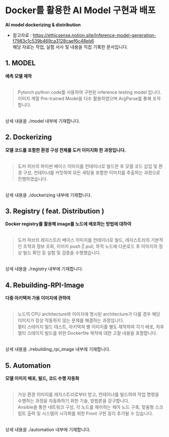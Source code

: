 # Docker를 활용한 AI Model 구현과 배포
**AI model dockerizing &amp; distribution**

- 참고자료 : https://ethicsense.notion.site/Inference-model-generation-f7983c1c539b469ca3128caef6c48eb6<br>
해당 자료는 작업, 실험 서사 및 내용을 직접 기록한 문서입니다.

## 1. MODEL
**예측 모델 제작**<br>
<br>
>Pytorch python code를 사용하여 구현된 inference testing model 입니다.<br>
이미지 계열 Pre-trained Model을 다수 활용하였으며 ArgParse를 통해 조작합니다.<br>
<br>
상세 내용을 ./model 내부에 기재합니다.

## 2. Dockerizing
**모델 코드를 포함한 환경 구성 전체를 도커 이미지화 한 과정입니다.**<br>
<br>
>도커 허브의 파이썬 베이스 이미지를 컨테이너로 빌드한 후 모델 코드 삽입 및 환경 구성, 컨테이너를 커밋하여 모든 세팅을 포함한 이미지를 추출하는 과정으로 진행하였습니다.<br>
<br>
상세 내용을 ./dockerizing 내부에 기재합니다.

## 3. Registry ( feat. Distribution )
**Docker registry를 활용해 image를 노드에 배포하는 방법에 대하여**<br>
<br>
>도커 허브의 레지스트리 베이스 이미지를 컨테이너로 빌드, 레지스트리의 기본적인 조작과 정보 조회, 이미지 push || pull, 목적 노드에 다운로드 후 이미지의 정상 빌드 확인 등 실험 및 검증을 수행했습니다.<br>
<br>
상세 내용을 ./registry 내부에 기재합니다.

## 4. Rebuilding-RPI-Image
**다중 아키텍처 가용 이미지에 관하여**<br>
<br>
>노드의 CPU architecture와 이미지에 명시된 architecture가 다를 경우 해당 이미지가 정상 작동하지 않는 문제를 해결하는 과정입니다.<br>
멀티 스테이지 빌드 테스트, 아키텍쳐 별 이미지를 별도 제작하여 각기 배포, 차후 멀티 스테이지 빌드를 위한 Dockerfile 제작에 대한 고찰 내용을 포함합니다.<br>
<br>
상세 내용을 ./rebuilding_rpi_image 내부에 기재합니다.

## 5. Automation
**모델 이미지 배포, 빌드, 코드 수행 자동화**<br>
<br>
>가상 환경 이미지를 레지스트리로부터 받고, 컨테이너를 빌드하여 작업 명령을 수행하는 과정을 자동화하기 위한 기술, 방법론을 강구합니다.<br>
Ansible을 통한 네트워크 구성, 각 노드를 제어하는 제어 노드 구축, 맞춤형 스크립트 출력 및 시스템의 시각화를 위한 Front 구현 등이 추가될 수 있습니다.<br>
<br>
상세 내용을 ./automation 내부에 기재합니다.
